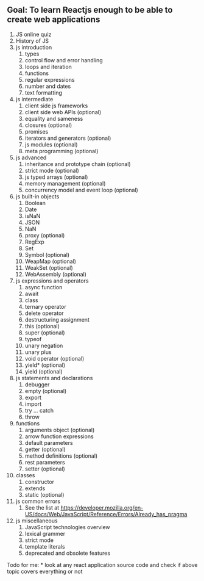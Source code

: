 ## Goal: To learn Reactjs enough to be able to create web applications


1. JS online quiz
2. History of JS
3. js introduction
   1. types
   2. control flow and error handling
   3. loops and iteration
   4. functions
   5. regular expressions
   6. number and dates
   7. text formatting
4. js intermediate
   1. client side js frameworks
   2. client side web APIs (optional)
   3. equality and sameness
   4. closures (optional)
   5. promises
   6. iterators and generators (optional)
   7. js modules (optional)
   8. meta programming (optional)
5. js advanced
   1. inheritance and prototype chain (optional)
   2. strict mode (optional)
   3. js typed arrays (optional)
   4. memory management (optional)
   5. concurrency model and event loop (optional)
6. js built-in objects
   1. Boolean
   2. Date
   3. isNaN
   4. JSON
   5. NaN
   6. proxy (optional)
   7. RegExp
   8. Set
   9. Symbol (optional)
   10. WeapMap (optional)
   11. WeakSet (optional)
   12. WebAssembly (optional)
7. js expressions and operators
    1. async function
    2. await
    3. class
    4. ternary operator
    5. delete operator
    6. destructuring assignment
    7. this (optional)
    8. super (optional)
    9. typeof
    10. unary negation
    11. unary plus
    12. void operator (optional)
    13. yield* (optional)
    14. yield (optional)
8. js statements and declarations
   1. debugger
   2. empty (optional)
   3. export
   4. import
   5. try ... catch
   6. throw
9. functions
   1. arguments object (optional)
   2. arrow function expressions
   3. default parameters
   4. getter (optional)
   5. method definitions (optional)
   6. rest parameters
   7. setter (optional)
10. classes
    1. constructor
    2. extends
    3. static (optional)
11. js common errors
    1. See the list at https://developer.mozilla.org/en-US/docs/Web/JavaScript/Reference/Errors/Already_has_pragma
12. js miscellaneous
    1. JavaScript technologies overview
    2. lexical grammer
    3. strict mode
    4. template literals
    5. deprecated and obsolete features


Todo for me:
    * look at any react application source code and check if above topic covers everything or not